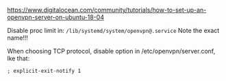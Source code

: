 
https://www.digitalocean.com/community/tutorials/how-to-set-up-an-openvpn-server-on-ubuntu-18-04

Disable proc limit in: `/lib/systemd/system/openvpn@.service` Note the exact name!!!


When choosing TCP protocol, disable option in /etc/openvpn/server.conf, lke that:
```
; explicit-exit-notify 1
```
